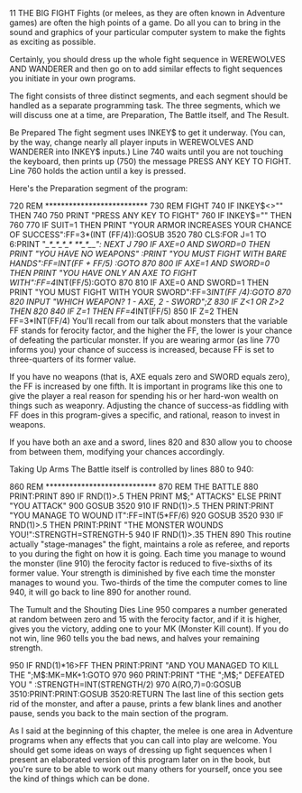 11
THE BIG FIGHT
Fights (or melees, as they are often known in Adventure games) are often the high points of a game. Do all you can to bring in the sound and graphics of your particular computer system to make the fights as exciting as possible.

Certainly, you should dress up the whole fight sequence in WEREWOLVES AND WANDERER and then go on to add similar effects to fight sequences you initiate in your own programs.

The fight consists of three distinct segments, and each segment should be handled as a separate programming task. The three segments, which we will discuss one at a time, are Preparation, The Battle itself, and The Result.

Be Prepared
The fight segment uses INKEY$ to get it underway. (You can, by the way, change nearly all player inputs in WEREWOLVES AND WANDERER into INKEY$ inputs.) Line 740 waits until you are not touching the keyboard, then prints up (750) the message PRESS ANY KEY TO FIGHT. Line 760 holds the action until a key is pressed.

Here's the Preparation segment of the program:

720 REM **************************
730 REM FIGHT
740 IF INKEY$<>"" THEN 740
750 PRINT "PRESS ANY KEY TO FIGHT"
760 IF INKEY$="" THEN 760
770 IF SUIT=1 THEN PRINT "YOUR ARMOR INCREASES YOUR
CHANCE OF SUCCESS":FF=3*(INT (FF/4)):GOSUB 3520
780 CLS:FOR J=1 TO 6:PRINT "*_*_*_*_*_*_*_*_*_*_*_*
_*_*_*_*_*_*_*_*": NEXT J
790 IF AXE=0 AND SWORD=0 THEN PRINT "YOU HAVE NO WEAPONS"
:PRINT "YOU MUST FIGHT WITH BARE HANDS":FF=INT(FF + FF/5)
:GOTO 870
800 IF AXE=1 AND SWORD=0 THEN PRINT "YOU HAVE ONLY AN AXE
TO FIGHT WITH":FF=4*INT(FF/5):GOTO 870
810 IF AXE=0 AND SWORD=1 THEN PRINT "YOU MUST FIGHT WITH
YOUR SWORD":FF=3*INT(FF /4):GOTO 870
820 INPUT "WHICH WEAPON? 1 - AXE, 2 - SWORD";Z
830 IF Z<1 OR Z>2 THEN 820
840 IF Z=1 THEN FF=4*INT(FF/5)
850 IF Z=2 THEN FF=3*INT(FF/4)
You'll recall from our talk about monsters that the variable FF stands for ferocity factor, and the higher the FF, the lower is your chance of defeating the particular monster. If you are wearing armor (as line 770 informs you) your chance of success is increased, because FF is set to three-quarters of its former value.

If you have no weapons (that is, AXE equals zero and SWORD equals zero), the FF is increased by one fifth. It is important in programs like this one to give the player a real reason for spending his or her hard-won wealth on things such as weaponry. Adjusting the chance of success-as fiddling with FF does in this program-gives a specific, and rational, reason to invest in weapons.

If you have both an axe and a sword, lines 820 and 830 allow you to choose from between them, modifying your chances accordingly.

Taking Up Arms
The Battle itself is controlled by lines 880 to 940:

860 REM ****************************
870 REM THE BATTLE
880 PRINT:PRINT
890 IF RND(1)>.5 THEN PRINT M$;" ATTACKS" ELSE PRINT
"YOU ATTACK"
900 GOSUB 3520
910 IF RND(1)>.5 THEN PRINT:PRINT "YOU MANAGE TO WOUND
IT":FF=INT(5*FF/6)
920 GOSUB 3520
930 IF RND(1)>.5 THEN PRINT:PRINT "THE MONSTER WOUNDS
YOU!":STRENGTH=STRENGTH-5
940 IF RND(1)>.35 THEN 890
This routine actually "stage-manages" the fight, maintains a role as referee, and reports to you during the fight on how it is going. Each time you manage to wound the monster (line 910) the ferocity factor is reduced to five-sixths of its former value. Your strength is diminished by five each time the monster manages to wound you. Two-thirds of the time the computer comes to line 940, it will go back to line 890 for another round.

The Tumult and the Shouting Dies
Line 950 compares a number generated at random between zero and 15 with the ferocity factor, and if it is higher, gives you the victory, adding one to your MK (Monster Kill count). If you do not win, line 960 tells you the bad news, and halves your remaining strength.

950 IF RND(1)*16>FF THEN PRINT:PRINT "AND YOU MANAGED
TO KILL THE ";M$:MK=MK+1:GOTO 970
960 PRINT:PRINT "THE ";M$;" DEFEATED YOU "
:STRENGTH=INT(STRENGTH/2)
970 A(RO,7)=0:GOSUB 3510:PRINT:PRINT:GOSUB 3520:RETURN
The last line of this section gets rid of the monster, and after a pause, prints a few blank lines and another pause, sends you back to the main section of the program.

As I said at the beginning of this chapter, the melee is one area in Adventure programs when any effects that you can call into play are welcome. You should get some ideas on ways of dressing up fight sequences when I present an elaborated version of this program later on in the book, but you're sure to be able to work out many others for yourself, once you see the kind of things which can be done.
